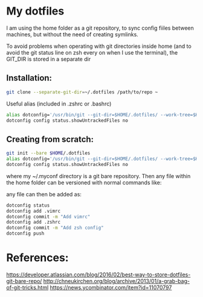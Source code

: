 # My dotfiles

I am using the home folder as a git repository, to sync config fiiles between machines, but without the need of creating symlinks.

To avoid problems when operating with git directories inside home (and to avoid the git status line on zsh every on when I use the terminal), the GIT_DIR is stored in a separate dir

## Installation:

```bash
git clone --separate-git-dir=~/.dotfiles /path/to/repo ~
```

Useful alias (included in .zshrc or .bashrc)

```bash
alias dotconfig='/usr/bin/git --git-dir=$HOME/.dotfiles/ --work-tree=$HOME' #create alias for operating the files
dotconfig config status.showUntrackedFiles no
```

## Creating from scratch:

```bash
git init --bare $HOME/.dotfiles
alias dotconfig='/usr/bin/git --git-dir=$HOME/.dotfiles/ --work-tree=$HOME'
dotconfig config status.showUntrackedFiles no
```


where my ~/.myconf directory is a git bare repository. Then any file within the home folder can be versioned with normal commands like:

any file can then be added as:

```bash
dotconfig status
dotconfig add .vimrc
dotconfig commit -m "Add vimrc"
dotconfig add .zshrc
dotconfig commit -m "Add zsh config"
dotconfig push
```

# References:
https://developer.atlassian.com/blog/2016/02/best-way-to-store-dotfiles-git-bare-repo/
http://chneukirchen.org/blog/archive/2013/01/a-grab-bag-of-git-tricks.html
https://news.ycombinator.com/item?id=11070797




